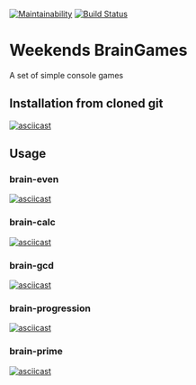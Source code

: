 [![Maintainability](https://api.codeclimate.com/v1/badges/a99a88d28ad37a79dbf6/maintainability)](https://codeclimate.com/github/codeclimate/codeclimate/maintainability)
[![Build Status](https://travis-ci.org/TheAlmightyYudHay/frontend-project-lvl1.svg?branch=master)](https://travis-ci.org/TheAlmightyYudHay/frontend-project-lvl1)

# Weekends BrainGames
A set of simple console games

## Installation from cloned git
[![asciicast](https://asciinema.org/a/zMUBAyFhQKDpubn3rZQvUu7o1.svg)](https://asciinema.org/a/zMUBAyFhQKDpubn3rZQvUu7o1)
## Usage

### brain-even
[![asciicast](https://asciinema.org/a/1QCv6upVBlv4Z568xjaLloc6A.svg)](https://asciinema.org/a/1QCv6upVBlv4Z568xjaLloc6A)

### brain-calc
[![asciicast](https://asciinema.org/a/x4x1d0coWzTAdYHDlHyWrAgtk.svg)](https://asciinema.org/a/x4x1d0coWzTAdYHDlHyWrAgtk)

### brain-gcd
[![asciicast](https://asciinema.org/a/oBJwfSxuTz8o4T6Bylr6kQvP6.svg)](https://asciinema.org/a/oBJwfSxuTz8o4T6Bylr6kQvP6)

### brain-progression
[![asciicast](https://asciinema.org/a/h7VQu0pUkho3ugDkoeRfy88Va.svg)](https://asciinema.org/a/h7VQu0pUkho3ugDkoeRfy88Va)

### brain-prime
[![asciicast](https://asciinema.org/a/33KDwUpaZtXWEyLWdWcERkoos.svg)](https://asciinema.org/a/33KDwUpaZtXWEyLWdWcERkoos)